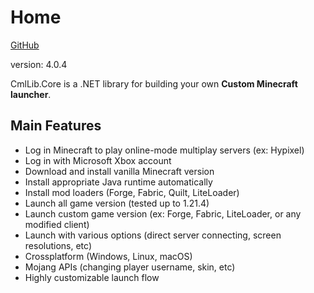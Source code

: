 # Home

[GitHub](https://github.com/CmlLib/CmlLib.Core)

version: 4.0.4

CmlLib.Core is a .NET library for building your own **Custom Minecraft launcher**.

## Main Features

* Log in Minecraft to play online-mode multiplay servers (ex: Hypixel)
* Log in with Microsoft Xbox account
* Download and install vanilla Minecraft version
* Install appropriate Java runtime automatically
* Install mod loaders (Forge, Fabric, Quilt, LiteLoader)
* Launch all game version (tested up to 1.21.4)
* Launch custom game version (ex: Forge, Fabric, LiteLoader, or any modified client)
* Launch with various options (direct server connecting, screen resolutions, etc)
* Crossplatform (Windows, Linux, macOS)
* Mojang APIs (changing player username, skin, etc)
* Highly customizable launch flow